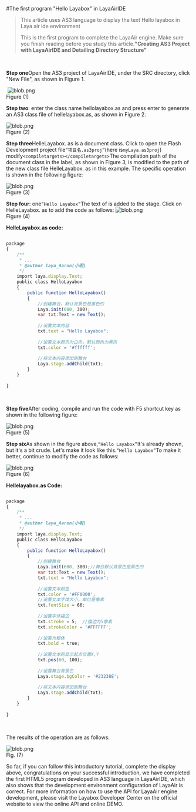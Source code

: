 #The first program "Hello Layabox" in LayaAirIDE

>This article uses AS3 language to display the text Hello layabox in Laya air ide environment
>
> This is the first program to complete the LayaAir engine. Make sure you finish reading before you study this article.**"Creating AS3 Project with LayaAirIDE and Detailing Directory Structure"**
>

​


 **Step one**Open the AS3 project of LayaAirIDE, under the SRC directory, click "New File", as shown in Figure 1.



​    ![blob.png](img/1.png)<br/>
Figure (1)



​**Step two**: enter the class name hellolayabox.as and press enter to generate an AS3 class file of hellelayabox.as, as shown in Figure 2.

​![blob.png](img/2.png)<br/>
Figure (2)



​**Step three**HelleLayabox. as is a document class. Click to open the Flash Development project file`“项目名.as3proj”`(here is`myLaya.as3proj`) modify`<compiletargets></compiletargets>`The compilation path of the document class in the label, as shown in Figure 3, is modified to the path of the new class file HelleLayabox. as in this example. The specific operation is shown in the following figure:

​![blob.png](img/3.png)<br/>
Figure (3)



​**Step four**: one`“Hello Layabox”`The text of is added to the stage. Click on HelleLayabox. as to add the code as follows:
​![blob.png](img/4.png)<br/>
Figure (4)



**HelleLayabox.as code:**


```javascript

package 
{
    /**
     * ...
     * @author laya_Aaron(小明)
     */
    import laya.display.Text;
    public class HelloLayabox
    {
        public function HelloLayabox()
        {
            //创建舞台，默认背景色是黑色的
            Laya.init(600, 300);
            var txt:Text = new Text();
             
            //设置文本内容
            txt.text = "Hello Layabox";
             
            //设置文本颜色为白色，默认颜色为黑色
            txt.color = '#ffffff';
             
            //将文本内容添加到舞台 
            Laya.stage.addChild(txt);       
        }
    }
 
}

```


​

**Step five**After coding, compile and run the code with F5 shortcut key as shown in the following figure:

​![blob.png](img/5.png)<br/>
Figure (5)



​**Step six**As shown in the figure above,`“Hello Layabox”`It's already shown, but it's a bit crude. Let's make it look like this.`“Hello Layabox”`To make it better, continue to modify the code as follows:

​![blob.png](img/6.png)<br/>
Figure (6)

**Hellelayabox.as Code:**


```javascript

package 
{
    /**
     * ...
     * @author laya_Aaron(小明)
     */
    import laya.display.Text;
    public class HelloLayabox
    {
        public function HelloLayabox()
        {
            //创建舞台
            Laya.init(600, 300);//舞台默认背景色是黑色的
            var txt:Text = new Text();
            txt.text = "Hello Layabox";
             
            //设置文本颜色
            txt.color = '#FF0000';
            //设置文本字体大小，单位是像素
            txt.fontSize = 66;
             
            //设置字体描边
            txt.stroke = 5;  //描边为5像素
            txt.strokeColor = '#FFFFFF';
             
            //设置为粗体
            txt.bold = true;
             
            //设置文本的显示起点位置X,Y
            txt.pos(60, 100);
             
            //设置舞台背景色
            Laya.stage.bgColor = '#23238E';
             
            //将文本内容添加到舞台
            Laya.stage.addChild(txt);
        }
    }
 
}
```


​

The results of the operation are as follows:

​![blob.png](img/7.png)<br/>
Fig. (7)



So far, if you can follow this introductory tutorial, complete the display above, congratulations on your successful introduction, we have completed the first HTML5 program developed in AS3 language in LayaAirIDE, which also shows that the development environment configuration of LayaAir is correct. For more information on how to use the API for LayaAir engine development, please visit the Layabox Developer Center on the official website to view the online API and online DEMO.

